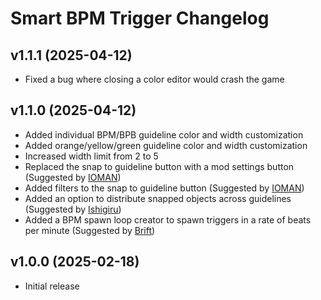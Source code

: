 # Smart BPM Trigger Changelog
## v1.1.1 (2025-04-12)
- Fixed a bug where closing a color editor would crash the game

## v1.1.0 (2025-04-12)
- Added individual BPM/BPB guideline color and width customization
- Added orange/yellow/green guideline color and width customization
- Increased width limit from 2 to 5
- Replaced the snap to guideline button with a mod settings button (Suggested by [IOMAN](user:8265048))
- Added filters to the snap to guideline button (Suggested by [IOMAN](user:8265048))
- Added an option to distribute snapped objects across guidelines (Suggested by [Ishigiru](user:9757549))
- Added a BPM spawn loop creator to spawn triggers in a rate of beats per minute (Suggested by [Brift](user:14114548))

## v1.0.0 (2025-02-18)
- Initial release